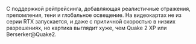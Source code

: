 С поддержкой рейтрейсинга, добавляющая реалистичные отражения, преломления, тени и глобальное освещение.  На видеокартах не из серии RTX запускается, и даже с приличной скоростью в низких разрешениях, но картика выглядит хуже, чем Quake 2 XP или Berserker@Quake2.